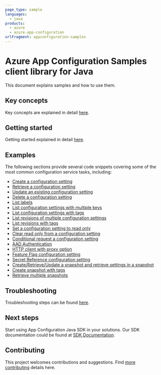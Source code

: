 ```yaml
---
page_type: sample
languages:
  - java
products:
  - azure
  - azure-app-configuration
urlFragment: appconfiguration-samples
---
```


# Azure App Configuration Samples client library for Java
This document explains samples and how to use them.

## Key concepts
Key concepts are explained in detail [here][SDK_README_KEY_CONCEPTS].

## Getting started
Getting started explained in detail [here][SDK_README_GETTING_STARTED].
 
## Examples
The following sections provide several code snippets covering some of the most common configuration service tasks, including:

- [Create a configuration setting][sample_hello_world]
- [Retrieve a configuration setting][sample_hello_world]
- [Update an existing configuration setting][sample_hello_world]
- [Delete a configuration setting][sample_hello_world]
- [List labels][sample_list_labels]
- [List configuration settings with multiple keys][sample_list_configuration_settings]
- [List configuration settings with tags][sample_list_configuration_settings_with_tags]
- [List revisions of multiple configuration settings][sample_read_revision_history]
- [List revisions with tags][sample_read_revision_history_tags]
- [Set a configuration setting to read only][sample_read_only]
- [Clear read only from a configuration setting][sample_read_only]
- [Conditional request a configuration setting][sample_conditional_request]
- [AAD Authentication][sample_aad]
- [HTTP client with proxy option][proxy_option]
- [Feature Flag configuration setting][sample_feature_flag_setting]
- [Secret Reference configuration setting][sample_secret_reference_setting]
- [Create/Retrieve/Update a snapshot and retrieve settings in a snapshot][sample_snapshot_CRU_usage]
- [Create snapshot with tags][sample_snapshot_create_with_tags]
- [Retrieve multiple snapshots][sample_list_snapshots]

## Troubleshooting
Troubleshooting steps can be found [here][SDK_README_TROUBLESHOOTING].

## Next steps
Start using App Configuration Java SDK in your solutions. Our SDK documentation could be found at [SDK Documentation][app_config_docs]. 

## Contributing
This project welcomes contributions and suggestions. Find [more contributing][SDK_README_CONTRIBUTING] details here.

<!-- LINKS -->
[KEYS_SDK_README]: ../../README.md
[SDK_README_CONTRIBUTING]: https://github.com/Azure/azure-sdk-for-java/blob/main/sdk/appconfiguration/azure-data-appconfiguration/README.md#contributing
[SDK_README_GETTING_STARTED]: https://github.com/Azure/azure-sdk-for-java/blob/main/sdk/appconfiguration/azure-data-appconfiguration/README.md#getting-started
[SDK_README_TROUBLESHOOTING]: https://github.com/Azure/azure-sdk-for-java/blob/main/sdk/appconfiguration/azure-data-appconfiguration/README.md#troubleshooting
[SDK_README_KEY_CONCEPTS]: https://github.com/Azure/azure-sdk-for-java/blob/main/sdk/appconfiguration/azure-data-appconfiguration/README.md#key-concepts
[app_config_docs]: https://learn.microsoft.com/azure/azure-app-configuration
[proxy_option]: https://github.com/Azure/azure-sdk-for-java/blob/main/sdk/appconfiguration/azure-data-appconfiguration/src/samples/java/com/azure/data/appconfiguration/ProxyOptionsSample.java
[sample_hello_world]: https://github.com/Azure/azure-sdk-for-java/blob/main/sdk/appconfiguration/azure-data-appconfiguration/src/samples/java/com/azure/data/appconfiguration/HelloWorld.java
[sample_list_labels]: https://github.com/Azure/azure-sdk-for-java/blob/main/sdk/appconfiguration/azure-data-appconfiguration/src/samples/java/com/azure/data/appconfiguration/ListLabels.java
[sample_list_configuration_settings]: https://github.com/Azure/azure-sdk-for-java/blob/main/sdk/appconfiguration/azure-data-appconfiguration/src/samples/java/com/azure/data/appconfiguration/ConfigurationSets.java
[sample_list_configuration_settings_with_tags]: https://github.com/Azure/azure-sdk-for-java/blob/main/sdk/appconfiguration/azure-data-appconfiguration/src/samples/java/com/azure/data/appconfiguration/ListSettingsWithTagsFilter.java
[sample_conditional_request]: https://github.com/Azure/azure-sdk-for-java/blob/main/sdk/appconfiguration/azure-data-appconfiguration/src/samples/java/com/azure/data/appconfiguration/ConditionalRequest.java
[sample_read_only]: https://github.com/Azure/azure-sdk-for-java/blob/main/sdk/appconfiguration/azure-data-appconfiguration/src/samples/java/com/azure/data/appconfiguration/ReadOnlySample.java
[sample_read_revision_history]: https://github.com/Azure/azure-sdk-for-java/blob/main/sdk/appconfiguration/azure-data-appconfiguration/src/samples/java/com/azure/data/appconfiguration/ReadRevisionHistory.java
[sample_read_revision_history_tags]: https://github.com/Azure/azure-sdk-for-java/blob/main/sdk/appconfiguration/azure-data-appconfiguration/src/samples/java/com/azure/data/appconfiguration/ReadRevisionHistoryWIthTagsFilter.java
[sample_aad]: https://github.com/Azure/azure-sdk-for-java/blob/main/sdk/appconfiguration/azure-data-appconfiguration/src/samples/java/com/azure/data/appconfiguration/AadAuthentication.java
[sample_feature_flag_setting]: https://github.com/Azure/azure-sdk-for-java/blob/main/sdk/appconfiguration/azure-data-appconfiguration/src/samples/java/com/azure/data/appconfiguration/FeatureFlagConfigurationSettingSample.java
[sample_secret_reference_setting]: https://github.com/Azure/azure-sdk-for-java/blob/main/sdk/appconfiguration/azure-data-appconfiguration/src/samples/java/com/azure/data/appconfiguration/SecretReferenceConfigurationSettingSample.java
[sample_snapshot_CRU_usage]: https://github.com/Azure/azure-sdk-for-java/blob/main/sdk/appconfiguration/azure-data-appconfiguration/src/samples/java/com/azure/data/appconfiguration/CreateSnapshot.java
[sample_snapshot_create_with_tags]: https://github.com/Azure/azure-sdk-for-java/blob/main/sdk/appconfiguration/azure-data-appconfiguration/src/samples/java/com/azure/data/appconfiguration/CreateSnapshotWithTagsFilter.java
[sample_list_snapshots]: https://github.com/Azure/azure-sdk-for-java/blob/main/sdk/appconfiguration/azure-data-appconfiguration/src/samples/java/com/azure/data/appconfiguration/ListSnapshots.java

